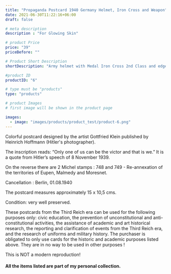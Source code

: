 ```yaml
---
title: "Propaganda Postcard 1940 Germany Helmet, Iron Cross and Weapon"
date: 2021-06-30T11:22:16+06:00
draft: false

# meta description
description : "For Glowing Skin"

# product Price
price: "39"
priceBefore: ""

# Product Short Description
shortDescription: "Army helmet with Medal Iron Cross 2nd Class and edged weapon"

#product ID
productID: "6"

# type must be "products"
type: "products"

# product Images
# first image will be shown in the product page

images:
  - image: "images/products/product_test/product-6.png"
---
```


Colorful postcard designed by the artist Gottfried Klein published by Heinrich Hoffmann (Hitler's photographer). 

The inscription reads: “Only one of us can be the victor and that is we.” It is a quote from Hitler’s speech of 8 November 1939. 

On the reverse there are 2 Michel stamps : 748 and 749 - Re-annexation of the territories of Eupen, Malmedy and Moresnet.

Cancellation : Berlin, 01.08.1940

The postcard measures approximately 15 x 10,5 cms.

Condition: very well preserved.

These postcards from the Third Reich era can be used for the following purposes only: civic education, the prevention of unconstitutional and anti-constitutional activities, the assistance of academic and art historical research, the reporting and clarification of events from the Third Reich era, and the research of uniforms and military history. The purchaser is obligated to only use cards for the historic and academic purposes listed above. They are in no way to be used in other purposes !

This is NOT a modern reproduction!

#### All the items listed are part of my personal collection.
